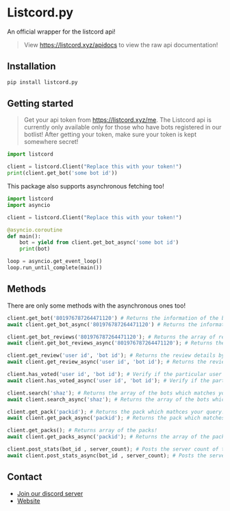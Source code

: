# Listcord.py

An official wrapper for the listcord api!

> View https://listcord.xyz/apidocs to view the raw api documentation!

## Installation

```sh
pip install listcord.py
```

## Getting started

> Get your api token from https://listcord.xyz/me. The Listcord api is currently only available only for those who have bots registered in our botlist! After getting your token, make sure your token is kept somewhere secret!

```py
import listcord

client = listcord.Client("Replace this with your token!")
print(client.get_bot('some bot id'))
```

This package also supports asynchronous fetching too!

```py
import listcord
import asyncio

client = listcord.Client("Replace this with your token!")

@asyncio.coroutine
def main():
    bot = yield from client.get_bot_async('some bot id')
    print(bot)

loop = asyncio.get_event_loop()
loop.run_until_complete(main())
```

## Methods

There are only some methods with the asynchronous ones too!

```py
client.get_bot('801976787264471120') # Returns the information of the bot!
await client.get_bot_async('801976787264471120') # Returns the information of the bot asynchronously!

client.get_bot_reviews('801976787264471120'); # Returns the array of reviews of the bot!
await client.get_bot_reviews_async('801976787264471120'); # Returns the array of reviews of the bot asynchronously!

client.get_review('user id', 'bot id'); # Returns the review details by the discord id of the reviewer and the bot which was reviewed!
await client.get_review_async('user id', 'bot id'); # Returns the review details by the discord id of the reviewer and the bot which was reviewed asynchronously!

client.has_voted('user id', 'bot id'); # Verify if the particular user has voted a paticular bot by id!
await client.has_voted_async('user id', 'bot id'); # Verify if the particular user has voted a paticular bot by id asynchronously!

client.search('shaz'); # Returns the array of the bots which matches your query!
await client.search_async('shaz'); # Returns the array of the bots which matches your query aynchronously!

client.get_pack('packid'); # Returns the pack which mathces your query!
await client.get_pack_async('packid'); # Returns the pack which matches your query asynchronously!

client.get_packs(); # Returns array of the packs!
await client.get_packs_async('packid'); # Returns the array of the packs asynchronously!

client.post_stats(bot_id , server_count); # Posts the server count of the bot to API!
await client.post_stats_async(bot_id , server_count); # Posts the server count of the bot to API asynchronously!
```

## Contact

- [Join our discord server](https://discord.gg/cMGAyhZXwW)
- [Website](https://listcord.xyz)
